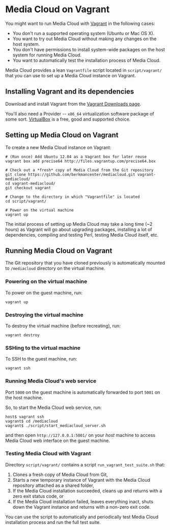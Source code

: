 Media Cloud on Vagrant
======================

You might want to run Media Cloud with [Vagrant](http://www.vagrantup.com/) in the following cases:

* You don't run a supported operating system (Ubuntu or Mac OS X).
* You want to try out Media Cloud without making any changes on the host system.
* You don't have permissions to install system-wide packages on the host system for running Media Cloud.
* You want to automatically test the installation process of Media Cloud.

Media Cloud provides a lean `Vagrantfile` script located in `script/vagrant/` that you can use to set up a Media Cloud instance on Vagrant.


Installing Vagrant and its dependencies
---------------------------------------

Download and install Vagrant from the [Vagrant Downloads page](http://downloads.vagrantup.com/).

You'll also need a Provider -- `x86_64` virtualization software package of some sort. [VirtualBox](https://www.virtualbox.org/) is a free, good and supported choice.


Setting up Media Cloud on Vagrant
---------------------------------

To create a new Media Cloud instance on Vagrant:

    # (Run once) Add Ubuntu 12.04 as a Vagrant box for later reuse
    vagrant box add precise64 http://files.vagrantup.com/precise64.box

    # Check out a *fresh* copy of Media Cloud from the Git repository
    git clone https://github.com/berkmancenter/mediacloud.git vagrant-mediacloud/
    cd vagrant-mediacloud/
    git checkout vagrant

    # Change to the directory in which "Vagrantfile" is located
    cd script/vagrant/

    # Power on the virtual machine
    vagrant up

The initial process of setting up Media Cloud may take a long time (~2 hours) as Vagrant will go about upgrading packages, installing a lot of dependencies, compiling and testing Perl, testing Media Cloud itself, etc.


Running Media Cloud on Vagrant
------------------------------

The Git repository that you have cloned previously is automatically mounted to `/mediacloud` directory on the virtual machine.


### Powering on the virtual machine

To power on the guest machine, run:

    vagrant up


### Destroying the virtual machine

To destroy the virtual machine (before recreating), run:

    vagrant destroy


### SSHing to the virtual machine

To SSH to the guest machine, run:

    vagrant ssh


### Running Media Cloud's web service

Port `5000` on the guest machine is automatically forwarded to port `5001` on the host machine.

So, to start the Media Cloud web service, run:

    host$ vagrant ssh
    vagrant$ cd /mediacloud
    vagrant$ ./script/start_mediacloud_server.sh

and then open `http://127.0.0.1:5001/` on your *host* machine to access Media Cloud web interface on the guest machine.


### Testing Media Cloud with Vagrant

Directory `script/vagrant/` contains a script `run_vagrant_test_suite.sh` that:

1. Clones a fresh copy of Media Cloud from Git,
2. Starts a new temporary instance of Vagrant with the Media Cloud repository attached as a shared folder,
3. If the Media Cloud installation succeeded, cleans up and returns with a zero exit status code, or
4. If the Media Cloud installation failed, leaves everything inact, shuts down the Vagrant instance and returns with a non-zero exit code.

You can use the script to automatically and periodically test Media Cloud installation process and run the full test suite.
